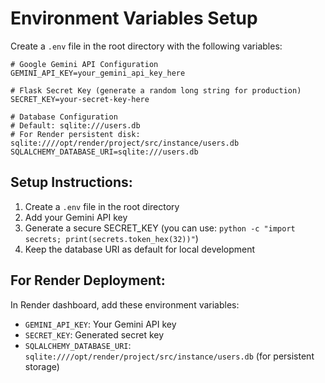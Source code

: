 # Environment Variables Setup

Create a `.env` file in the root directory with the following variables:

```env
# Google Gemini API Configuration
GEMINI_API_KEY=your_gemini_api_key_here

# Flask Secret Key (generate a random long string for production)
SECRET_KEY=your-secret-key-here

# Database Configuration
# Default: sqlite:///users.db
# For Render persistent disk: sqlite:////opt/render/project/src/instance/users.db
SQLALCHEMY_DATABASE_URI=sqlite:///users.db
```

## Setup Instructions:

1. Create a `.env` file in the root directory
2. Add your Gemini API key
3. Generate a secure SECRET_KEY (you can use: `python -c "import secrets; print(secrets.token_hex(32))"`)
4. Keep the database URI as default for local development

## For Render Deployment:

In Render dashboard, add these environment variables:
- `GEMINI_API_KEY`: Your Gemini API key
- `SECRET_KEY`: Generated secret key
- `SQLALCHEMY_DATABASE_URI`: `sqlite:////opt/render/project/src/instance/users.db` (for persistent storage)
